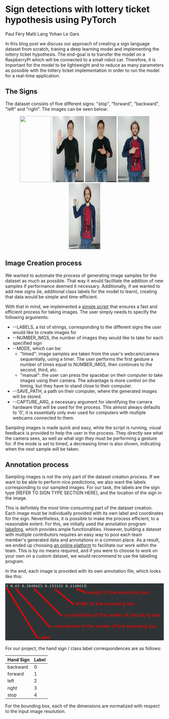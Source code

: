 
[//]: # (WIP ZONE: MATTI ///////////////////////////////////////////////////////////////////)

# Sign detections with lottery ticket hypothesis using PyTorch

Paul Féry
Matti Lang
Yohan Le Gars

  In this blog post we discuss our approach of creating a sign language dataset from scratch, traning a deep learning model and implementing the lottery ticket hypothesis. The end-goal is to transfer the model on a RaspberryPi which will be connected to a small robot car. Therefore, it is important for the model to be lightweight and to reduce as many parameters as possible with the lottery ticket implementation in order to run the model for a real-time application. 
  
## The Signs
 
The dataset consists of five different signs: "stop", "forward", "backward", "left" and "right". The images can be seen below:

<p align="middle">
  <img src="blog_images/matti_comp.jpg" width="100" height="210"/>
  <img src="blog_images/yohan_comp_1_min.jpg" width="100" height="210"/> 
  <img src="blog_images/yohan_comp_2-min.jpg" width="100" height="210"/>
  <img src="blog_images/paul_comp_1_min.jpg" width="100" height="210"/>
  <img src="blog_images/paul_comp_2-min.jpg" width="100" height="210"/>
</p>





[//]: # (WIP ZONE: PAUL ///////////////////////////////////////////////////////////////////)

## Image Creation process

We wanted to automate the process of generating image samples for the dataset as much as possible. That way it would facilitate the addition of new samples if performance deemed it necessary. Additionally, if we wanted to add new signs (ie, additional class labels for the model to learn), creating that data would be simple and time-efficient.

With that in mind, we implemented a [simple script](https://github.com/yohanlegars/Hand-Commands/blob/e11a10a30cf5535e66404ad2855839202c5d915f/code/datasets/image_generator.py#L140) that ensures a fast and efficient process for taking images. The user simply needs to specify the following arguments:
- --LABELS, a list of strings, corresponding to the different signs the user would like to create images for
- --NUMBER_IMGS, the number of images they would like to take for each specified sign
- --MODE, which can be:
  - "timed": image samples are taken from the user's webcam/camera sequentially, using a timer. The user performs the first gesture a number of times equal to NUMBER_IMGS, then continues to the second, third, etc.
  - "manual": the user can press the spacebar on their computer to take images using their camera. The advantage is more control on the timing, but they have to stand close to their computer.
- --SAVE_PATH, a path on their computer, where the generated images will be stored.
- --CAPTURE_ARG, a necessary argument for identifying the camera hardware that will be used for the process. This almost always defaults to '0', it is essentially only ever used for computers with multiple webcams connected to them.

Sampling images is made quick and easy, while the script is running, visual feedback is provided to help the user in the process. They directly see what the camera sees, as well as what sign they must be performing a gesture for. If the mode is set to timed, a decreasing timer is also shown, indicating when the next sample will be taken.

[//]: # (TODO: SHORT GIF OF THE PROCESS HERE)


## Annotation process

Sampling images is not the only part of the dataset creation process. If we want to be able to perform nice predictions, we also want the labels corresponding to our sampled images. For our task, the labels are the sign type [REFER TO SIGN TYPE SECTION HERE], and the location of the sign in the image.

This is definitely the most time-consuming part of the dataset creation. Each image must be individually provided with its own label and coordinates for the sign. Nevertheless, it is possible to make the process efficient, to a reasonable extent. For this, we initially used the annotation program [labelImg](https://github.com/tzutalin/labelImg), which provides ample functionalities. However, building a dataset with multiple contributors requires an easy way to pool each team member's generated data and annotations in a common place. As a result, we ended up choosing [an online platform](https://roboflow.com/) to facilitate our work within the team. This is by no means required, and if you were to choose to work on your own on a custom dataset, we would recommend to use the labelImg program.

In the end, each image is provided with its own annotation file, which looks like this:

<p align="middle">
  <img src="blog_images/comp_vis_label.png"/>
</p>

For our project, the hand sign / class label correspondences are as follows:

| Hand Sign | Label |
|-----------|-------|
| backward  | 0     |
| forward   | 1     |
| left      | 2     |
| right     | 3     |
| stop      | 4     |

For the bounding box, each of the dimensions are normalized with respect to the input image resolution.